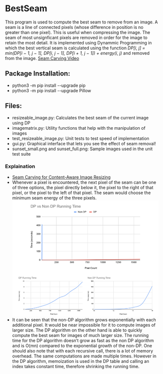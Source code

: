 # BestSeam
This program is used to compute the best seam to remove from an image. A seam is a line of connected pixels (whose difference in position is no greater than one pixel). This is useful when compressing the image. The seam of most unsignficant pixels are removed in order for the image to retain the most detail. It is implemented using Dynammic Programming in which the best vertical seam is calculated using the function *DP[i, j] = min(DP[i − 1, j − 1], DP[i, j − 1], DP[i + 1, j − 1]) + energy(i, j)* and removed from the image. [Seam Carving Video](https://www.youtube.com/watch?v=6NcIJXTlugc)

## Package Installation:
- python3 -m pip install --upgrade pip
- python3 -m pip install --upgrade Pillow

## Files:
- resizeable_image.py: Calculates the best seam of the current image using DP
- imagematrix.py: Utility functions that help with the manipulation of images
- test_resizeable_image.py: Unit tests to test speed of implementation
- gui.py: Graphical interface that lets you see the effect of seam removal!
- sunset_small.png and sunset_full.png: Sample images used in the unit test suite

### Explaination
- [Seam Carving for Content-Aware Image Resizing](http://graphics.cs.cmu.edu/courses/15-463/2012_fall/hw/proj3-seamcarving/imret.pdf)
- Whenever a pixel is encountered, the next pixel of the seam can be one of three options, the pixel directly below it, the pixel to the right of that pixel, or the pixel to the left of that pixel. The seam would choose the minimum seam energy of the three pixels.
!['data.png' NOT FOUND](Images/data.png)
- It can be seen that the non-DP algorithm grows exponentially with each additional pixel. It would be near impossible for it to compute images of larger size. The DP algorithm on the other hand is able to quickly compute the best seam for images of much larger size. The running time for the DP algorithm doesn’t grow as fast as the non DP algorithm and is O(mn) compared to the exponential growth of the non-DP. One should also note that with each recursive call, there is a lot of memory overhead. The same computations are made multiple times. However in the DP algorithm, memoization is used in the DP table and calling an index takes constant time, therefore shrinking the running time. 
